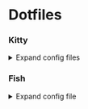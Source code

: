 # Dotfiles

### Kitty

<details>
  <summary>Expand config files</summary>
  
  **Path**: `~/.config/kitty/kitty.conf`

At bottom:
```bash
include current-theme.conf
```

**Path**: `~/.config/kitty/current-theme.conf`
```bash
## name: Alabaster Dark
## author: Nikita Prokopov
## license: MIT
## upstream: https://raw.githubusercontent.com/anmolmathias/kitty-alabaster/master/alabaster-dark.conf

## blurb: A dark color scheme adapted from Alabaster for the kitty terminal.
#: The basic colors
foreground #cecece
background #0e1415
selection_foreground #cecece
selection_background #293334

#: Cursor colors
cursor #cd974b
cursor_text_color #000000

#: URL underline color when hovering with mouse
url_color #cd974b

#: The basic 16 colors
#: black
color0 #000000
color8 #777777

#: red
color1 #e25d56
color9 #f36868

#: green
color2 #73ca50
color10 #88db3f

#: yellow
color3 #e9bf57
color11 #f0bf7a

#: blue
color4 #4a88e4
color12 #6f8fdb

#: magenta
color5 #915caf
color13 #e987e9

#: cyan
color6 #23acdd
color14 #4ac9e2

#: white
color7 #cecece
color15 #ffffff

#: kitty window border colors and terminal bell colors
active_border_color #777777
inactive_border_color #323738
bell_border_color #e97e57

#: Tab bar colors

active_tab_foreground #cecece
active_tab_background #0e1415
inactive_tab_foreground #b8b8b8
inactive_tab_background #323738
```
  
</details>

### Fish

<details>
  <summary>Expand config file</summary>

```bash
if status is-interactive
	# Commands to run in interactive sessions can go here
end

alias code "codium"
alias e "exit"
alias python "python3"
alias venv ". /home/aethio/.venv/bin/activate.fish"

function anotes-copy
	command cp ~/.useful/latex/anotes-template.tex $argv
	command mkdir images
end
```
</details>